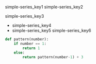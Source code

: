 simple-series_key1
simple-series_key2


simple-series_key3
- simple-series_key4
- simple-series_key5
simple-series_key6
```python
def pattern(number):
    if number == 1:
        return 1
    else:
        return pattern(number-1) + 3
```
